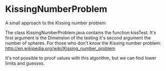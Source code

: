 KissingNumberProblem
====================

A small approach to the Kissing number problem

The class KissingNumberProblem.java contains the function kissTest.
It's first argument is the Dimension of the testing it's second argument the number of spheres.
For those who don't know the Kissing number problem: http://en.wikipedia.org/wiki/Kissing_number_problem

It's not possible to proof values with this algorithm, but we can find lower limits and guesses.
